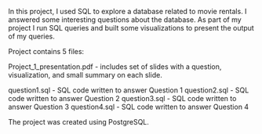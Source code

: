 In this project, I used SQL to explore a database related to movie rentals. I answered some interesting questions about the database. As part of my project I run SQL queries and built some visualizations to present the output of my queries.

Project contains 5 files:

Project_1_presentation.pdf -  includes set of slides with a question, visualization, and small summary on each slide.

question1.sql - SQL code written to answer Question 1
question2.sql - SQL code written to answer Question 2
question3.sql - SQL code written to answer Question 3
question4.sql - SQL code written to answer Question 4

The project was created using PostgreSQL.
